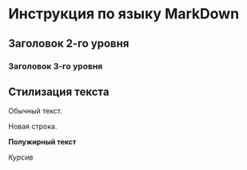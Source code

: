 # Инструкция по языку MarkDown

## Заголовок 2-го уровня
### Заголовок 3-го уровня

## Стилизация текста

Обычный текст.

Новая строка.

**Полужирный текст**

*Курсив*